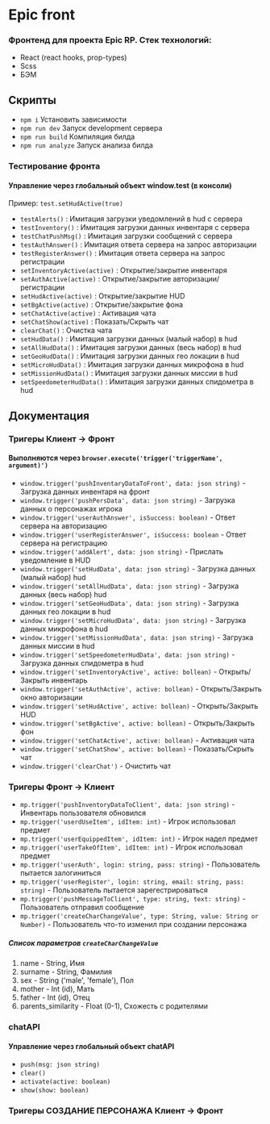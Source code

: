 # Epic front

### Фронтенд для проекта Epic RP. Стек технологий:

- React (react hooks, prop-types)
- Scss
- БЭМ

## Скрипты

- `npm i` Установить зависимости
- `npm run dev` Запуск development сервера
- `npm run build` Компиляция билда
- `npm run analyze` Запуск анализа билда

### Тестирование фронта

#### Управление через глобальный объект window.test (в консоли)

Пример: `test.setHudActive(true)`

- `testAlerts()` : Имитация загрузки уведомлений в hud с сервера
- `testInventory()` : Имитация загрузки данных инвентаря с сервера
- `testChatPushMsg()` : Имитация загрузки сообщений с сервера
- `testAuthAnswer()` : Имитация ответа сервера на запрос авторизации
- `testRegisterAnswer()` : Имитация ответа сервера на запрос регистрации
- `setInventoryActive(active)` : Открытие/закрытие инвентаря
- `setAuthActive(active)` : Открытие/закрытие авторизации/регистрации
- `setHudActive(active)` : Открытие/закрытие HUD
- `setBgActive(active)` : Открытие/закрытие фона
- `setChatActive(active)` : Активация чата
- `setChatShow(active)` : Показать/Скрыть чат
- `clearChat()` : Очистка чата
- `setHudData()` : Имитация загрузки данных (малый набор) в hud
- `setAllHudData()` : Имитация загрузки данных (весь набор) в hud
- `setGeoHudData()` : Имитация загрузки данных гео локации в hud
- `setMicroHudData()` : Имитация загрузки данных микрофона в hud
- `setMissionHudData()` : Имитация загрузки данных миссии в hud
- `setSpeedometerHudData()` : Имитация загрузки данных спидометра в hud

## Документация

### Тригеры **Клиент -> Фронт**

#### Выполняются через `browser.execute('trigger('triggerName', argument)')`

- `window.trigger('pushInventaryDataToFront', data: json string)` - Загрузка данных инвентаря на фронт
- `window.trigger('pushPersData', data: json string)` - Загрузка данных о персонажах игрока
- `window.trigger('userAuthAnswer', isSuccess: boolean)` - Ответ сервера на авторизацию
- `window.trigger('userRegisterAnswer', isSuccess: boolean` - Ответ сервера на регистрацию
- `window.trigger('addAlert', data: json string)` - Прислать уведомление в HUD
- `window.trigger('setHudData', data: json string)` - Загрузка данных (малый набор) hud
- `window.trigger('setAllHudData', data: json string)` - Загрузка данных (весь набор) hud
- `window.trigger('setGeoHudData', data: json string)` - Загрузка данных гео локации в hud
- `window.trigger('setMicroHudData', data: json string)` - Загрузка данных микрофона в hud
- `window.trigger('setMissionHudData', data: json string)` - Загрузка данных миссии в hud
- `window.trigger('setSpeedometerHudData', data: json string)` - Загрузка данных спидометра в hud
- `window.trigger('setInventoryActive', active: bollean)` - Открыть/Закрыть инвентарь
- `window.trigger('setAuthActive', active: bollean)` - Открыть/Закрыть окно авторизации
- `window.trigger('setHudActive', active: bollean)` - Открыть/Закрыть HUD
- `window.trigger('setBgActive', active: bollean)` - Открыть/Закрыть фон
- `window.trigger('setChatActive', active: bollean)` - Активация чата
- `window.trigger('setChatShow', active: bollean)` - Показать/Скрыть чат
- `window.trigger('clearChat')` - Очистить чат

### Тригеры **Фронт -> Клиент**

- `mp.trigger('pushInventoryDataToClient', data: json string)` - Инвентарь пользователя обновился
- `mp.trigger('userdUseItem', idItem: int)` - Игрок использовал предмет
- `mp.trigger('userEquippedItem', idItem: int)` - Игрок надел предмет
- `mp.trigger('userTakeOfItem', idItem: int)` - Игрок использовал предмет
- `mp.trigger('userAuth', login: string, pass: string)` - Пользователь пытается залогиниться
- `mp.trigger('userRegister', login: string, email: string, pass: string)` - Пользователь пытается зарегестрироваться
- `mp.trigger('pushMessageToClient', type: string, text: string)` - Пользователь отправил сообщение
- `mp.trigger('createCharChangeValue', type: String, value: String or Number)` - Пользователь что-то изменил при создании персонажа

##### Список параметров `createCharChangeValue`
1. name - String, Имя
2. surname - String, Фамилия
3. sex - String ('male', 'female'), Пол
4. mother - Int (id), Мать
5. father - Int (id), Отец
6. parents_similarity - Float (0-1), Схожесть с родителями

### chatAPI

#### Управление через глобальный объект chatAPI

- `push(msg: json string)`
- `clear()`
- `activate(active: boolean)`
- `show(show: boolean)`

### Тригеры СОЗДАНИЕ ПЕРСОНАЖА **Клиент -> Фронт**
